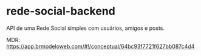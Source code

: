# rede-social-backend
API de uma Rede Social simples com usuários, amigos e posts.

MDR: https://app.brmodeloweb.com/#!/conceptual/64bc93f7721f627bb087c4d4
